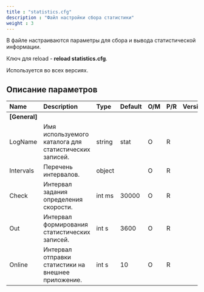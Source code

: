 ```yaml
---
title : "statistics.cfg"
description : "Файл настройки сбора статистики"
weight : 3
---
```

В файле настраиваются параметры для сбора и вывода статистической информации.

Ключ для reload - **reload statistics.cfg**.

Используется во всех версиях.
## Описание параметров
|Name|Description|Type|Default|O/M|P/R|Version|
|:---|:----------|:---|:------|:--|:--|:------|
|**[General]**||
|LogName|Имя используемого каталога для статистических записей.|string|stat|O|R||
|Intervals|Перечень интервалов.|object||O|R||
|Check|Интервал задания определения скорости.|int ms|30000|O|R||
|Out|Интервал формирования статистических записей.|int s|3600|O|R||
|Online|Интервал отправки статистики на внешнее приложение.|int s|10|O|R||
